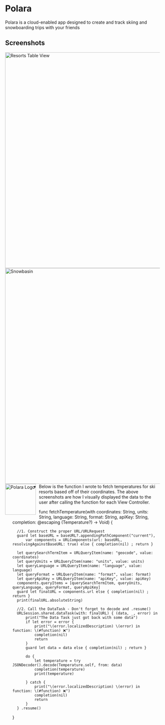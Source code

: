 # Polara

Polara is a cloud-enabled app designed to create and track skiing and snowboarding trips with your friends

## Screenshots
<img src="https://user-images.githubusercontent.com/45154466/88511206-b1545600-cfa1-11ea-8ec0-23561c068b31.png" alt="Resorts Table View" style="float: left; margin-right: 10px;" height="700"/> <img src="https://user-images.githubusercontent.com/45154466/88511203-b0232900-cfa1-11ea-9560-86c4da768c9d.png" alt="Snowbasin" style="float: left; margin-right: 10px;" height="700"/> <img src="https://user-images.githubusercontent.com/45154466/88511070-705c4180-cfa1-11ea-8f29-eeefdbfe6e5e.png" alt="Polara Logo" style="float: left; margin-right: 10px;" height="100"/>


- Below is the function I wrote to fetch temperatures for ski resorts based off of their coordinates. The above screenshots are how I visually displayed the data to the user after calling the function for each View Controller.

    func fetchTemperature(with coordinates: String, units: String, language: String, format: String, apiKey: String, completion: @escaping (Temperature?) -> Void) {
        
        //1. Construct the proper URL/URLRequest
        guard let baseURL = baseURL?.appendingPathComponent("current"),
            var components = URLComponents(url: baseURL, resolvingAgainstBaseURL: true) else { completion(nil) ; return }
        
        let querySearchTermItem = URLQueryItem(name: "geocode", value: coordinates)
        let queryUnits = URLQueryItem(name: "units", value: units)
        let queryLanguage = URLQueryItem(name: "language", value: language)
        let queryFormat = URLQueryItem(name: "format", value: format)
        let queryApiKey = URLQueryItem(name: "apiKey", value: apiKey)
        components.queryItems = [querySearchTermItem, queryUnits, queryLanguage, queryFormat, queryApiKey]
        guard let finalURL = components.url else { completion(nil) ; return }
        print(finalURL.absoluteString)
        
        //2. Call the DataTask - Don't forget to decode and .resume()
        URLSession.shared.dataTask(with: finalURL) { (data, _, error) in
            print("The Data Task just got back with some data")
            if let error = error {
                print("\(error.localizedDescription) \(error) in function: \(#function) ❌")
                completion(nil)
                return
            }
            guard let data = data else { completion(nil) ; return }
            
            do {
                let temperature = try JSONDecoder().decode(Temperature.self, from: data)
                completion(temperature)
                print(temperature)
            
            } catch {
                print("\(error.localizedDescription) \(error) in function: \(#function) ❌")
                completion(nil)
                return
            }
        } .resume()
    }
